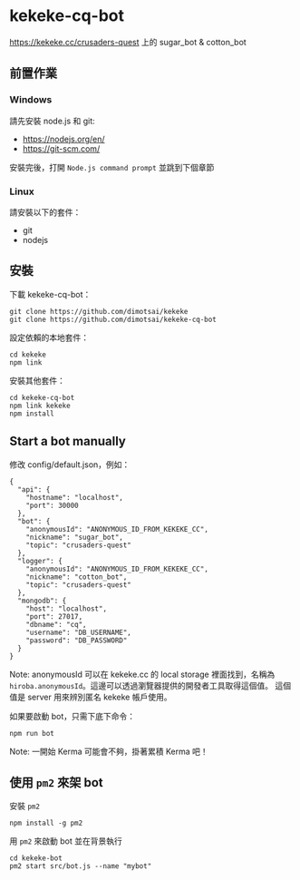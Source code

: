 # kekeke-cq-bot
https://kekeke.cc/crusaders-quest 上的 sugar_bot &amp; cotton_bot 

## 前置作業
### Windows
請先安裝 node.js 和 git:
* https://nodejs.org/en/
* https://git-scm.com/

安裝完後，打開 `Node.js command prompt` 並跳到下個章節

### Linux
請安裝以下的套件：
* git
* nodejs

## 安裝
下載 kekeke-cq-bot：
```
git clone https://github.com/dimotsai/kekeke
git clone https://github.com/dimotsai/kekeke-cq-bot
```

設定依賴的本地套件：
```
cd kekeke
npm link
```

安裝其他套件：
```
cd kekeke-cq-bot
npm link kekeke
npm install
```

## Start a bot manually
修改 config/default.json，例如：
```
{
  "api": {
    "hostname": "localhost",
    "port": 30000
  },
  "bot": {
    "anonymousId": "ANONYMOUS_ID_FROM_KEKEKE_CC",
    "nickname": "sugar_bot",
    "topic": "crusaders-quest"
  },
  "logger": {
    "anonymousId": "ANONYMOUS_ID_FROM_KEKEKE_CC",
    "nickname": "cotton_bot",
    "topic": "crusaders-quest"
  },
  "mongodb": {
    "host": "localhost",
    "port": 27017,
    "dbname": "cq",
    "username": "DB_USERNAME",
    "password": "DB_PASSWORD"
  }
}
```
Note: anonymousId 可以在 kekeke.cc 的 local storage 裡面找到，名稱為 `hiroba.anonymousId`。這邊可以透過瀏覽器提供的開發者工具取得這個值。
這個值是 server 用來辨別匿名 kekeke 帳戶使用。

如果要啟動 bot，只需下底下命令：
```
npm run bot
```
Note: 一開始 Kerma 可能會不夠，掛著累積 Kerma 吧！

## 使用 `pm2` 來架 bot
安裝 `pm2`
```
npm install -g pm2
```

用 `pm2` 來啟動 bot 並在背景執行
```
cd kekeke-bot
pm2 start src/bot.js --name "mybot"
```
